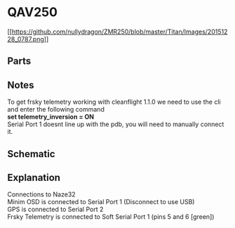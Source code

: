 # QAV250  
[[https://github.com/nullydragon/ZMR250/blob/master/Titan/Images/20151228_0787.png]]

## Parts  

## Notes
To get frsky telemetry working with cleanflight 1.1.0 we need to use the cli and enter the following command  
    **set telemetry_inversion = ON**  
    Serial Port 1 doesnt line up with the pdb, you will need to manually connect it.

## Schematic  

## Explanation  
  Connections to Naze32  
  Minim OSD is connected to Serial Port 1 (Disconnect to use USB)  
  GPS is connected to Serial Port 2  
  Frsky Telemetry is connected to Soft Serial Port 1 (pins 5 and 6 [green])  
  

